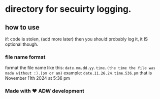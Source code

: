 # directory for secuirty logging.

## how to use
if: code is stolen, (add more later) then you should probably log it, it IS optional though.

### file name format
format the file name like this:
`date.mm.dd.yy.time.(the time the file was made without :).(pm or am)`
example:
`date.11.26.24.time.536.pm` that is November 11th 2024 at 5:36 pm

### Made with ❤️ ADW development
